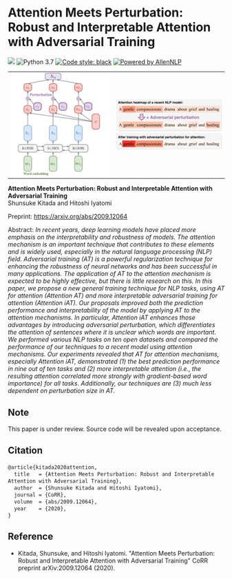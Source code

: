 # Attention Meets Perturbation: Robust and Interpretable Attention with Adversarial Training

[![](http://img.shields.io/badge/cs.CL-arXiv%3A2009.12064-B31B1B.svg)](http://arxiv.org/abs/2009.12064)
![Python 3.7](https://img.shields.io/badge/python-3.7%2B-brightgreen.svg)
[![Code style: black](https://img.shields.io/badge/code%20style-black-000000.svg)](https://github.com/psf/black)
[![Powered by AllenNLP](https://img.shields.io/badge/Powered%20by-AllenNLP-blue.svg)](https://github.com/allenai/allennlp)

| | |
|------|------|
| ![model](./.github/assets/BC-model.png)| ![Figure 1](./.github/assets/figure1.png) |

**Attention Meets Perturbation: Robust and Interpretable Attention with Adversarial Training**  
Shunsuke Kitada and Hitoshi Iyatomi

Preprint: https://arxiv.org/abs/2009.12064

Abstract: *In recent years, deep learning models have placed more emphasis on the interpretability and robustness of models. The attention mechanism is an important technique that contributes to these elements and is widely used, especially in the natural language processing (NLP) field. Adversarial training (AT) is a powerful regularization technique for enhancing the robustness of neural networks and has been successful in many applications. The application of AT to the attention mechanism is expected to be highly effective, but there is little research on this. In this paper, we propose a new general training technique for NLP tasks, using AT for attention (Attention AT) and more interpretable adversarial training for attention (Attention iAT). Our proposals improved both the prediction performance and interpretability of the model by applying AT to the attention mechanisms. In particular, Attention iAT enhances those advantages by introducing adversarial perturbation, which differentiates the attention of sentences where it is unclear which words are important. We performed various NLP tasks on ten open datasets and compared the performance of our techniques to a recent model using attention mechanisms. Our experiments revealed that AT for attention mechanisms, especially Attention iAT, demonstrated (1) the best prediction performance in nine out of ten tasks and (2) more interpretable attention (i.e., the resulting attention correlated more strongly with gradient-based word importance) for all tasks. Additionally, our techniques are (3) much less dependent on perturbation size in AT.*

## Note

This paper is under review. Source code will be revealed upon acceptance.

## Citation

```
@article{kitada2020attention,
  title   = {Attention Meets Perturbation: Robust and Interpretable Attention with Adversarial Training},
  author  = {Shunsuke Kitada and Hitoshi Iyatomi},
  journal = {CoRR},
  volume  = {abs/2009.12064},
  year    = {2020},
}
```

## Reference

- Kitada, Shunsuke, and Hitoshi Iyatomi. "Attention Meets Perturbation: Robust and Interpretable Attention with Adversarial Training" CoRR preprint arXiv:2009.12064 (2020).
